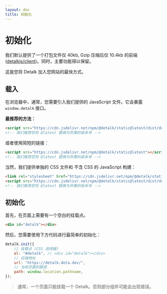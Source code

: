 ```yaml
---
layout: doc
title: 初始化
---
```


# 初始化

我们默认提供了一个打包文件仅 40kb, Gzip 压缩后仅 10.4kb 的前端 ([detalkjs/client](https://github.com/detalkjs/client))。同时，主要功能得以保留。

这是您将 Detalk 加入您网站的最快方式。

## 载入

在浏览器中，通常，您需要引入我们提供的 JavaScript 文件。它会暴露 `window.detalk` 接口。

**最推荐的方法：**

```html
<script src="https://cdn.jsdelivr.net/npm/@detalk/static@latest/dist/detalk.js"></script>
<!-- 我们推荐您将 @latest 替换为所需的版本号 -->
```

或者使用简短的链接：

```html
<script src="https://cdn.jsdelivr.net/npm/@detalk/static@latest"></script>
<!-- 我们推荐您将 @latest 替换为所需的版本号 -->
```

当然，我们提供单独的 CSS 文件和 不含 CSS 的 JavaScript 构建：


```html
<link rel="stylesheet" href="https://cdn.jsdelivr.net/npm/@detalk/static@latest/dist/detalk.css">
<script src="https://cdn.jsdelivr.net/npm/@detalk/static@latest/dist/detalk-nocss.js"></script>
<!-- 我们推荐您将 @latest 替换为所需的版本号 -->
```

## 初始化

首先，在页面上需要有一个空白的挂载点。

```html
<div id="detalk"></div>
```

然后，您需要使用下方代码进行最简单的初始化：

```js
detalk.init({
    // 挂载点 (CSS 选择器)
    el: "#detalk", // <div id="detalk"></div>
    // 后端地址
    url: "https://detalk.deta.dev/",
    // 当前页面的路径
    path: window.location.pathname,
});
```

> 通常，一个页面只能挂载一个 Detalk。否则部分组件可能会出现错误。
